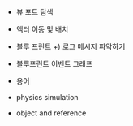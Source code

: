 - 뷰 포트 탐색

- 액터 이동 및 배치
- 블루 프린트
+) 로그 메시지 파악하기

- 블루프린트 이벤트 그래프
- 용어
- physics simulation
- object and reference
